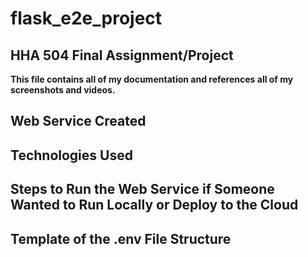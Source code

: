 # flask_e2e_project
## HHA 504 Final Assignment/Project

**This file contains all of my documentation and references all of my screenshots and videos.**

## **Web Service Created**

## **Technologies Used**

## **Steps to Run the Web Service if Someone Wanted to Run Locally or Deploy to the Cloud**

## **Template of the .env File Structure**

